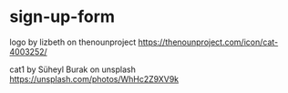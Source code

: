 # sign-up-form

logo by lizbeth on thenounproject
https://thenounproject.com/icon/cat-4003252/

cat1 by Süheyl Burak on unsplash
https://unsplash.com/photos/WhHc2Z9XV9k